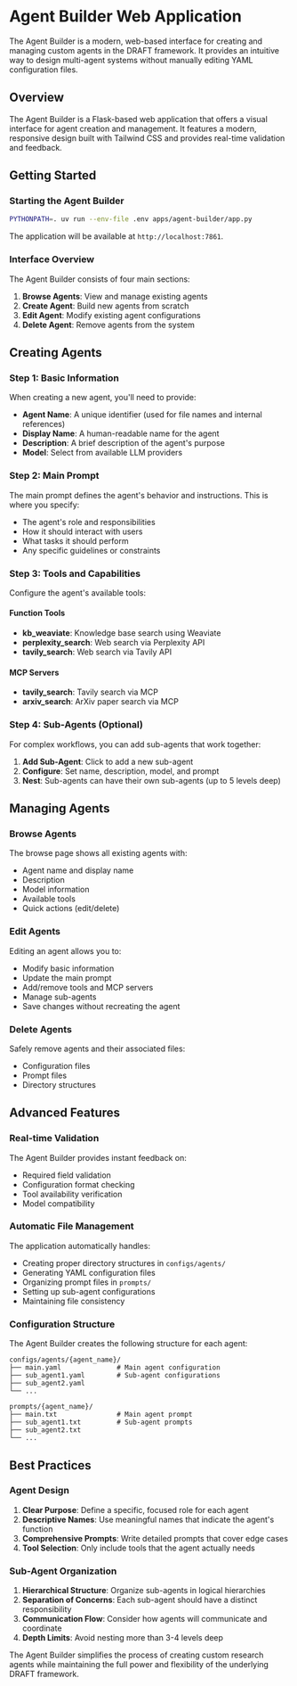 # Agent Builder Web Application

The Agent Builder is a modern, web-based interface for creating and managing custom agents in the DRAFT framework. It provides an intuitive way to design multi-agent systems without manually editing YAML configuration files.

## Overview

The Agent Builder is a Flask-based web application that offers a visual interface for agent creation and management. It features a modern, responsive design built with Tailwind CSS and provides real-time validation and feedback.

## Getting Started

### Starting the Agent Builder

```bash
PYTHONPATH=. uv run --env-file .env apps/agent-builder/app.py
```

The application will be available at `http://localhost:7861`.

### Interface Overview

The Agent Builder consists of four main sections:

1. **Browse Agents**: View and manage existing agents
2. **Create Agent**: Build new agents from scratch
3. **Edit Agent**: Modify existing agent configurations
4. **Delete Agent**: Remove agents from the system

## Creating Agents

### Step 1: Basic Information

When creating a new agent, you'll need to provide:

- **Agent Name**: A unique identifier (used for file names and internal references)
- **Display Name**: A human-readable name for the agent
- **Description**: A brief description of the agent's purpose
- **Model**: Select from available LLM providers

### Step 2: Main Prompt

The main prompt defines the agent's behavior and instructions. This is where you specify:

- The agent's role and responsibilities
- How it should interact with users
- What tasks it should perform
- Any specific guidelines or constraints

### Step 3: Tools and Capabilities

Configure the agent's available tools:

#### Function Tools
- **kb_weaviate**: Knowledge base search using Weaviate
- **perplexity_search**: Web search via Perplexity API
- **tavily_search**: Web search via Tavily API

#### MCP Servers
- **tavily_search**: Tavily search via MCP
- **arxiv_search**: ArXiv paper search via MCP

### Step 4: Sub-Agents (Optional)

For complex workflows, you can add sub-agents that work together:

1. **Add Sub-Agent**: Click to add a new sub-agent
2. **Configure**: Set name, description, model, and prompt
3. **Nest**: Sub-agents can have their own sub-agents (up to 5 levels deep)

## Managing Agents

### Browse Agents

The browse page shows all existing agents with:
- Agent name and display name
- Description
- Model information
- Available tools
- Quick actions (edit/delete)

### Edit Agents

Editing an agent allows you to:
- Modify basic information
- Update the main prompt
- Add/remove tools and MCP servers
- Manage sub-agents
- Save changes without recreating the agent

### Delete Agents

Safely remove agents and their associated files:
- Configuration files
- Prompt files
- Directory structures

## Advanced Features

### Real-time Validation

The Agent Builder provides instant feedback on:
- Required field validation
- Configuration format checking
- Tool availability verification
- Model compatibility

### Automatic File Management

The application automatically handles:
- Creating proper directory structures in `configs/agents/`
- Generating YAML configuration files
- Organizing prompt files in `prompts/`
- Setting up sub-agent configurations
- Maintaining file consistency

### Configuration Structure

The Agent Builder creates the following structure for each agent:

```
configs/agents/{agent_name}/
├── main.yaml              # Main agent configuration
├── sub_agent1.yaml        # Sub-agent configurations
├── sub_agent2.yaml
└── ...

prompts/{agent_name}/
├── main.txt               # Main agent prompt
├── sub_agent1.txt         # Sub-agent prompts
├── sub_agent2.txt
└── ...
```

## Best Practices

### Agent Design

1. **Clear Purpose**: Define a specific, focused role for each agent
2. **Descriptive Names**: Use meaningful names that indicate the agent's function
3. **Comprehensive Prompts**: Write detailed prompts that cover edge cases
4. **Tool Selection**: Only include tools that the agent actually needs

### Sub-Agent Organization

1. **Hierarchical Structure**: Organize sub-agents in logical hierarchies
2. **Separation of Concerns**: Each sub-agent should have a distinct responsibility
3. **Communication Flow**: Consider how agents will communicate and coordinate
4. **Depth Limits**: Avoid nesting more than 3-4 levels deep

The Agent Builder simplifies the process of creating custom research agents while maintaining the full power and flexibility of the underlying DRAFT framework.

